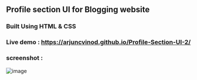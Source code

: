 ## Profile section UI for Blogging website
### Built Using HTML & CSS
### Live demo : https://arjuncvinod.github.io/Profile-Section-UI-2/
### screenshot :
![image](https://github.com/arjuncvinod/Profile-Section-UI-2/assets/68469520/00069279-26db-4d2e-bae1-9d270cf67145)

